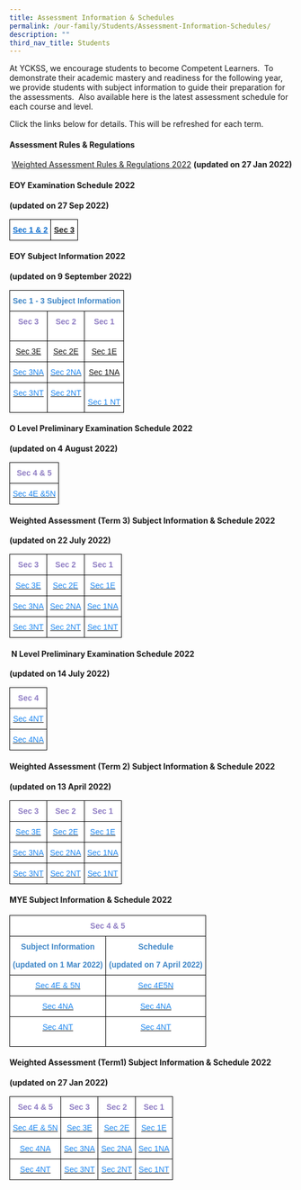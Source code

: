 ```yaml
---
title: Assessment Information & Schedules
permalink: /our-family/Students/Assessment-Information-Schedules/
description: ""
third_nav_title: Students
---
```

At YCKSS, we encourage students to become Competent Learners.  To demonstrate their academic mastery and readiness for the following year, we provide students with subject information to guide their preparation for the assessments.  Also available here is the latest assessment schedule for each course and level.

  

Click the links below for details. This will be refreshed for each term.

  

#### **Assessment Rules & Regulations**

 [Weighted Assessment Rules & Regulations 2022](/files/Students/Assessment%20Information%20Sche/YCKSS%20Weighted%20Assessment%20Rules%20and%20Regulations.pdf) **(updated on 27 Jan 2022)**

#### **EOY Examination Schedule 2022** 
**(updated on 27 Sep 2022)**

<style type="text/css">
.tg  {border-collapse:collapse;border-spacing:0;}
.tg td{border-color:black;border-style:solid;border-width:1px;font-family:Arial, sans-serif;font-size:14px;
  overflow:hidden;padding:10px 5px;word-break:normal;}
.tg th{border-color:black;border-style:solid;border-width:1px;font-family:Arial, sans-serif;font-size:14px;
  font-weight:normal;overflow:hidden;padding:10px 5px;word-break:normal;}
.tg .tg-4y96{background-color:#FFF;color:#0B5394;font-weight:bold;text-align:center;vertical-align:top}
.tg .tg-sbmz{background-color:#FFF;color:#0F6ECD;font-weight:bold;text-align:center;text-decoration:underline;vertical-align:top}
</style>
<table class="tg">
<thead>
  <tr>
    <td class="tg-sbmz"><a href="/files/Students/Assessment%20Information%20Sche/Sec%201%20%202%20EOY%20Exam%20Timetable%20YCKSS%202022.pdf"><span style="text-decoration:underline;color:#0F6ECD">Sec 1 &amp; 2</span></a></td>
    <td class="tg-4y96"><a href="/files/Students/Assessment%20Information%20Sche/Sec_3_EOY_Timetable%20Combined_Updated.pdf">Sec 3 </a></td>
  </tr>
</thead>
</table>

#### **EOY Subject Information 2022**  
**(updated on 9 September 2022)**

<style type="text/css">
.tg  {border-collapse:collapse;border-spacing:0;}
.tg td{border-color:black;border-style:solid;border-width:1px;font-family:Arial, sans-serif;font-size:14px;
  overflow:hidden;padding:10px 5px;word-break:normal;}
.tg th{border-color:black;border-style:solid;border-width:1px;font-family:Arial, sans-serif;font-size:14px;
  font-weight:normal;overflow:hidden;padding:10px 5px;word-break:normal;}
.tg .tg-hmcn{background-color:#FFF;color:#1E87F0;text-align:center;vertical-align:top}
.tg .tg-plv8{background-color:#FFF;color:#3D85C6;font-weight:bold;text-align:center;vertical-align:top}
.tg .tg-mass{background-color:#FFF;color:#8E7CC3;font-weight:bold;text-align:center;vertical-align:top}
.tg .tg-nl4o{background-color:#FFF;color:#0382CB;text-align:center;vertical-align:top}
.tg .tg-lygy{background-color:#FFF;color:#222;text-align:center;vertical-align:top}
</style>
<table class="tg">
<thead>
  <tr>
    <th class="tg-plv8" colspan="3"><span style="background-color:#FFF">Sec 1 - 3 Subject Information </span><span style="background-color:#EEE"> </span><br>                                          <span style="color:#222;background-color:transparent"> </span></th>
  </tr>
</thead>
<tbody>
  <tr>
    <td class="tg-mass"><span style="font-weight:700;color:#8E7CC3">Sec 3</span><br></td>
    <td class="tg-mass"><span style="font-weight:700;color:#8E7CC3">Sec 2</span><br></td>
    <td class="tg-mass"><span style="font-weight:700;color:#8E7CC3">Sec 1</span><span style="color:#222;background-color:transparent"> </span><br><br></td>
  </tr>
  <tr>
    <td class="tg-hmcn"><a href="/files/Students/Assessment%20Information%20Sche/2022%20EOY%20%20Subject%20Information%20Sec%203E.pdf">Sec 3E</a><a href="/files/Students/Assessment%20Information%20Sche/2022%20EOY%20%20Subject%20Information%20Sec%203E.pdf"><span style="text-decoration:none;color:#1E87F0"> </span></a></td>
    <td class="tg-nl4o"><a href="/files/Students/Assessment%20Information%20Sche/2022%20EOY%20%20Subject%20Information%20Sec%202E.pdf"><span style="font-weight:400">Sec 2E </span></a><a href="/files/Students/Assessment%20Information%20Sche/2022%20EOY%20%20Subject%20Information%20Sec%202E.pdf"> </a></td>
    <td class="tg-nl4o"><a href="/files/Students/Assessment%20Information%20Sche/2022%20EOY%20%20Subject%20Information%20Sec%201E.pdf"><span style="font-weight:400">Sec 1E </span></a></td>
  </tr>
  <tr>
    <td class="tg-hmcn"><a href="/files/Students/Assessment%20Information%20Sche/2022%20EOY%20%20Subject%20Information%20Sec%203NA.pdf"><span style="text-decoration:none;color:#1E87F0">Sec 3NA  </span></a><span style="color:#222;background-color:transparent"> </span></td>
    <td class="tg-hmcn"><a href="/files/Students/Assessment%20Information%20Sche/2022%20EOY%20%20Subject%20Information%20Sec%202NA.pdf"><span style="text-decoration:none;color:#1E87F0">Sec 2NA  </span></a><span style="color:#222;background-color:transparent"> </span></td>
    <td class="tg-lygy"><a href="/files/Students/Assessment%20Information%20Sche/2022%20EOY%20%20Subject%20InformationSec%201NAv2.pdf">Sec 1NA  </a><a href="/files/Students/Assessment%20Information%20Sche/2022%20EOY%20%20Subject%20InformationSec%201NAv2.pdf"><span style="text-decoration:none;color:#1E87F0"> </span></a></td>
  </tr>
  <tr>
    <td class="tg-hmcn"><a href="/files/Students/Assessment%20Information%20Sche/2022%20EOY%20%20Subject%20Information%20Sec%203NT.pdf"><span style="text-decoration:none;color:#1E87F0">Sec 3NT </span></a></td>
    <td class="tg-hmcn"><a href="/files/Students/Assessment%20Information%20Sche/2022%20EOY%20%20Subject%20Information%20Sec%202NT.pdf"><span style="text-decoration:none;color:#1E87F0">Sec 2NT  </span></a></td>
    <td class="tg-hmcn"><br><a href="/files/Students/Assessment%20Information%20Sche/2022%20EOY%20%20Subject%20Information%20Sec%201NT.pdf"><span style="text-decoration:none;color:#1E87F0">Sec 1 NT</span></a>   <span style="color:#222;background-color:transparent"> </span><br></td>
  </tr>
</tbody>
</table>

#### **O Level Preliminary Examination Schedule 2022** 
**(updated on 4 August 2022)**

<style type="text/css">
.tg  {border-collapse:collapse;border-spacing:0;}
.tg td{border-color:black;border-style:solid;border-width:1px;font-family:Arial, sans-serif;font-size:14px;
  overflow:hidden;padding:10px 5px;word-break:normal;}
.tg th{border-color:black;border-style:solid;border-width:1px;font-family:Arial, sans-serif;font-size:14px;
  font-weight:normal;overflow:hidden;padding:10px 5px;word-break:normal;}
.tg .tg-hmcn{background-color:#FFF;color:#1E87F0;text-align:center;vertical-align:top}
.tg .tg-mass{background-color:#FFF;color:#8E7CC3;font-weight:bold;text-align:center;vertical-align:top}
</style>
<table class="tg">
<thead>
  <tr>
    <th class="tg-mass">Sec 4 &amp; 5</th>
  </tr>
</thead>
<tbody>
  <tr>
    <td class="tg-hmcn"><a href="/files/Students/Assessment%20Information%20Sche/Sec%204E5N%20%20Prelim%20schedule%202022updated%20copy.pdf"><span style="text-decoration:none;color:#1E87F0">Sec 4E &amp;5N</span></a></td>
  </tr>
</tbody>
</table>

#### **Weighted Assessment (Term 3) Subject Information & Schedule 2022**
**(updated on 22 July 2022)**

<style type="text/css">
.tg  {border-collapse:collapse;border-spacing:0;}
.tg td{border-color:black;border-style:solid;border-width:1px;font-family:Arial, sans-serif;font-size:14px;
  overflow:hidden;padding:10px 5px;word-break:normal;}
.tg th{border-color:black;border-style:solid;border-width:1px;font-family:Arial, sans-serif;font-size:14px;
  font-weight:normal;overflow:hidden;padding:10px 5px;word-break:normal;}
.tg .tg-hmcn{background-color:#FFF;color:#1E87F0;text-align:center;vertical-align:top}
.tg .tg-mass{background-color:#FFF;color:#8E7CC3;font-weight:bold;text-align:center;vertical-align:top}
</style>
<table class="tg">
<thead>
  <tr>
    <th class="tg-mass">Sec 3</th>
    <th class="tg-mass">Sec 2</th>
    <th class="tg-mass">Sec 1</th>
  </tr>
</thead>
<tbody>
  <tr>
    <td class="tg-hmcn"><a href="https://yiochukangsec.moe.edu.sg/qql/slot/u133/For%20Students/Assessment/2022%20Term3%20Assessment/Term3%20WA%202022/Secondary%203%20Weighted%20Assessment%20Schedule%20Term%203%2020223E.pdf"><span style="text-decoration:none;color:#1E87F0">Sec 3E</span></a><br></td>
    <td class="tg-hmcn"><a href="https://yiochukangsec.moe.edu.sg/qql/slot/u133/For%20Students/Assessment/2022%20Term3%20Assessment/Term3%20WA%202022/Secondary%202%20Weighted%20AssessmentTerm%203%20Schedule%202022%2012E.pdf"><span style="text-decoration:none;color:#1E87F0">Sec 2E</span></a><br></td>
    <td class="tg-hmcn"><a href="https://yiochukangsec.moe.edu.sg/qql/slot/u133/For%20Students/Assessment/2022%20Term3%20Assessment/Term3%20WA%202022/Secondary%201%20Weighted%20AssessmentTerm%203%20Schedule%2020221E.pdf"><span style="text-decoration:none;color:#1E87F0">Sec 1E</span></a><br></td>
  </tr>
  <tr>
    <td class="tg-hmcn"><a href="https://yiochukangsec.moe.edu.sg/qql/slot/u133/For%20Students/Assessment/2022%20Term3%20Assessment/Term3%20WA%202022/Secondary%203%20Weighted%20Assessment%20Schedule%20Term%203%2020223NA.pdf"><span style="text-decoration:none;color:#1E87F0">Sec 3NA  </span></a></td>
    <td class="tg-hmcn"><a href="https://yiochukangsec.moe.edu.sg/qql/slot/u133/For%20Students/Assessment/2022%20Term3%20Assessment/Term3%20WA%202022/Secondary%202%20Weighted%20AssessmentTerm%203%20Schedule%202022%2012NA.pdf"><span style="text-decoration:none;color:#1E87F0">Sec 2NA  </span></a></td>
    <td class="tg-hmcn"><a href="https://yiochukangsec.moe.edu.sg/qql/slot/u133/For%20Students/Assessment/2022%20Term3%20Assessment/Term3%20WA%202022/Secondary%201%20Weighted%20AssessmentTerm%203%20Schedule%2020221NA.pdf"><span style="text-decoration:none;color:#1E87F0">Sec 1NA  </span></a></td>
  </tr>
  <tr>
    <td class="tg-hmcn"><a href="https://yiochukangsec.moe.edu.sg/qql/slot/u133/For%20Students/Assessment/2022%20Term3%20Assessment/Term3%20WA%202022/Secondary%203%20Weighted%20Assessment%20Schedule%20Term%203%2020223NT.pdf"><span style="text-decoration:none;color:#1E87F0">Sec 3NT </span></a></td>
    <td class="tg-hmcn"><a href="https://yiochukangsec.moe.edu.sg/qql/slot/u133/For%20Students/Assessment/2022%20Term3%20Assessment/Term3%20WA%202022/Secondary%202%20Weighted%20AssessmentTerm%203%20Schedule%202022%2012NT.pdf"><span style="text-decoration:none;color:#1E87F0">Sec 2NT  </span></a></td>
    <td class="tg-hmcn"><a href="https://yiochukangsec.moe.edu.sg/qql/slot/u133/For%20Students/Assessment/2022%20Term3%20Assessment/Term3%20WA%202022/Secondary%201%20Weighted%20AssessmentTerm%203%20Schedule%2020221NT.pdf"><span style="text-decoration:none;color:#1E87F0">Sec 1NT </span></a><span style="color:#222;background-color:transparent"> </span></td>
  </tr>
</tbody>
</table>

####  **N Level Preliminary Examination Schedule 2022**
**(updated on 14 July 2022)**
 
 <style type="text/css">
.tg  {border-collapse:collapse;border-spacing:0;}
.tg td{border-color:black;border-style:solid;border-width:1px;font-family:Arial, sans-serif;font-size:14px;
  overflow:hidden;padding:10px 5px;word-break:normal;}
.tg th{border-color:black;border-style:solid;border-width:1px;font-family:Arial, sans-serif;font-size:14px;
  font-weight:normal;overflow:hidden;padding:10px 5px;word-break:normal;}
.tg .tg-hmcn{background-color:#FFF;color:#1E87F0;text-align:center;vertical-align:top}
.tg .tg-mass{background-color:#FFF;color:#8E7CC3;font-weight:bold;text-align:center;vertical-align:top}
</style>
<table class="tg">
<thead>
  <tr>
    <th class="tg-mass">Sec 4</th>
  </tr>
</thead>
<tbody>
  <tr>
    <td class="tg-hmcn"><a href="https://yiochukangsec.moe.edu.sg/qql/slot/u133/For%20Students/Assessment/2022%20Term3%20Assessment/Sec%204NT%20Prelim%20Schedule%20003.pdf"><span style="text-decoration:none;color:#1E87F0">Sec 4NT </span></a></td>
  </tr>
  <tr>
    <td class="tg-hmcn"><a href="https://yiochukangsec.moe.edu.sg/qql/slot/u133/For%20Students/Assessment/2022%20Term3%20Assessment/Sec%204NA%20Prelim%20Schedule.pdf"><span style="text-decoration:none;color:#1E87F0">Sec 4NA </span></a></td>
  </tr>
</tbody>
</table>

#### **Weighted Assessment (Term 2) Subject Information & Schedule 2022** 
**(updated on 13 April 2022)**

<style type="text/css">
.tg  {border-collapse:collapse;border-spacing:0;}
.tg td{border-color:black;border-style:solid;border-width:1px;font-family:Arial, sans-serif;font-size:14px;
  overflow:hidden;padding:10px 5px;word-break:normal;}
.tg th{border-color:black;border-style:solid;border-width:1px;font-family:Arial, sans-serif;font-size:14px;
  font-weight:normal;overflow:hidden;padding:10px 5px;word-break:normal;}
.tg .tg-hmcn{background-color:#FFF;color:#1E87F0;text-align:center;vertical-align:top}
.tg .tg-mass{background-color:#FFF;color:#8E7CC3;font-weight:bold;text-align:center;vertical-align:top}
</style>
<table class="tg">
<thead>
  <tr>
    <th class="tg-mass">Sec 3</th>
    <th class="tg-mass">Sec 2</th>
    <th class="tg-mass">Sec 1</th>
  </tr>
</thead>
<tbody>
  <tr>
    <td class="tg-hmcn"><a href="https://yiochukangsec.moe.edu.sg/qql/slot/u133/For%20Students/Assessment/WA%20Term2%202022/Secondary%203%20Weighted%20Assessment%20Schedule%20Term%202%2020223E.pdf"><span style="text-decoration:none;color:#1E87F0">Sec 3E</span></a><br></td>
    <td class="tg-hmcn"><a href="https://yiochukangsec.moe.edu.sg/qql/slot/u133/For%20Students/Assessment/WA%20Term2%202022/Secondary%202%20Weighted%20AssessmentTerm%202%20Schedule%2020222E.pdf"><span style="text-decoration:none;color:#1E87F0">Sec 2E</span></a><br></td>
    <td class="tg-hmcn"><a href="https://yiochukangsec.moe.edu.sg/qql/slot/u133/For%20Students/Assessment/WA%20Term2%202022/Secondary%201%20Weighted%20AssessmentTerm%202%20Schedule%202022%201E.pdf"><span style="text-decoration:none;color:#1E87F0">Sec 1E</span></a><br></td>
  </tr>
  <tr>
    <td class="tg-hmcn"><a href="https://yiochukangsec.moe.edu.sg/qql/slot/u133/For%20Students/Assessment/WA%20Term2%202022/Secondary%203%20Weighted%20Assessment%20Schedule%20Term%202%2020223NA.pdf"><span style="text-decoration:none;color:#1E87F0">Sec 3NA  </span></a></td>
    <td class="tg-hmcn"><a href="https://yiochukangsec.moe.edu.sg/qql/slot/u133/For%20Students/Assessment/WA%20Term2%202022/Secondary%202%20Weighted%20AssessmentTerm%202%20Schedule%2020222NA.pdf"><span style="text-decoration:none;color:#1E87F0">Sec 2NA  </span></a></td>
    <td class="tg-hmcn"><a href="https://yiochukangsec.moe.edu.sg/qql/slot/u133/For%20Students/Assessment/WA%20Term2%202022/Secondary%201%20Weighted%20AssessmentTerm%202%20Schedule%2020221NA.pdf"><span style="text-decoration:none;color:#1E87F0">Sec 1NA  </span></a></td>
  </tr>
  <tr>
    <td class="tg-hmcn"><a href="https://yiochukangsec.moe.edu.sg/qql/slot/u133/For%20Students/Assessment/WA%20Term2%202022/Secondary%203%20Weighted%20Assessment%20Schedule%20Term%202%2020223NT.pdf"><span style="text-decoration:none;color:#1E87F0">Sec 3NT </span></a></td>
    <td class="tg-hmcn"><a href="https://yiochukangsec.moe.edu.sg/qql/slot/u133/For%20Students/Assessment/WA%20Term2%202022/Secondary%202%20Weighted%20AssessmentTerm%202%20Schedule%202022NT.pdf"><span style="text-decoration:none;color:#1E87F0">Sec 2NT  </span></a></td>
    <td class="tg-hmcn"><a href="https://yiochukangsec.moe.edu.sg/qql/slot/u133/For%20Students/Assessment/WA%20Term2%202022/Secondary%201%20Weighted%20AssessmentTerm%202%20Schedule%2020221NT.pdf"><span style="text-decoration:none;color:#1E87F0">Sec 1NT </span></a><span style="color:#222;background-color:transparent"> </span></td>
  </tr>
</tbody>
</table>

#### **MYE Subject Information & Schedule 2022**

<style type="text/css">
.tg  {border-collapse:collapse;border-spacing:0;}
.tg td{border-color:black;border-style:solid;border-width:1px;font-family:Arial, sans-serif;font-size:14px;
  overflow:hidden;padding:10px 5px;word-break:normal;}
.tg th{border-color:black;border-style:solid;border-width:1px;font-family:Arial, sans-serif;font-size:14px;
  font-weight:normal;overflow:hidden;padding:10px 5px;word-break:normal;}
.tg .tg-hmcn{background-color:#FFF;color:#1E87F0;text-align:center;vertical-align:top}
.tg .tg-plv8{background-color:#FFF;color:#3D85C6;font-weight:bold;text-align:center;vertical-align:top}
.tg .tg-mass{background-color:#FFF;color:#8E7CC3;font-weight:bold;text-align:center;vertical-align:top}
</style>
<table class="tg">
<thead>
  <tr>
    <th class="tg-mass" colspan="2">Sec 4 &amp; 5</th>
  </tr>
</thead>
<tbody>
  <tr>
    <td class="tg-plv8">Subject Information  <br><br>(updated on 1 Mar 2022)<span style="font-weight:bolder;color:#222"> </span></td>
    <td class="tg-plv8">Schedule<br><br>(updated on 7 April 2022)</td>
  </tr>
  <tr>
    <td class="tg-hmcn"><a href="https://yiochukangsec.moe.edu.sg/qql/slot/u133/For%20Students/Assessment/2022%20Assessment/2022%204E5N%20Mid-Year%20Subject%20Information.pdf"><span style="text-decoration:none;color:#1E87F0">Sec 4E &amp; 5N</span></a> <br></td>
    <td class="tg-hmcn"><a href="https://yiochukangsec.moe.edu.sg/qql/slot/u133/For%20Students/Assessment/2022%20Assessment/Sec%204E5NMYE%20Scheduleupdated070422.pdf"><span style="text-decoration:none;color:#1E87F0">Sec 4E5N</span></a></td>
  </tr>
  <tr>
    <td class="tg-hmcn"><a href="https://yiochukangsec.moe.edu.sg/qql/slot/u133/For%20Students/Assessment/2022%20Assessment/2022%204NA%20Mid-Year%20Subject%20Information.pdf"><span style="text-decoration:none;color:#1E87F0">Sec 4NA</span></a> </td>
    <td class="tg-hmcn"><a href="https://yiochukangsec.moe.edu.sg/qql/slot/u133/For%20Students/Assessment/2022%20Assessment/Sec%204NA%20MYE%20Schedule.pdf"><span style="text-decoration:none;color:#1E87F0">Sec 4NA</span></a></td>
  </tr>
  <tr>
    <td class="tg-hmcn"><a href="https://yiochukangsec.moe.edu.sg/qql/slot/u133/For%20Students/Assessment/2022%20Assessment/2022%204NT%20Mid-Year%20Subject%20Information.pdf"><span style="text-decoration:none;color:#1E87F0">Sec 4NT</span></a> <br><br></td>
    <td class="tg-hmcn"><a href="https://yiochukangsec.moe.edu.sg/qql/slot/u133/For%20Students/Assessment/2022%20Assessment/Sec%204NT%20MYE%20Schedule.pdf"><span style="text-decoration:none;color:#1E87F0">Sec 4NT</span></a></td>
  </tr>
</tbody>
</table>

#### **Weighted Assessment (Term1) Subject Information & Schedule 2022** 
**(updated on 27 Jan 2022)**

<style type="text/css">
.tg  {border-collapse:collapse;border-spacing:0;}
.tg td{border-color:black;border-style:solid;border-width:1px;font-family:Arial, sans-serif;font-size:14px;
  overflow:hidden;padding:10px 5px;word-break:normal;}
.tg th{border-color:black;border-style:solid;border-width:1px;font-family:Arial, sans-serif;font-size:14px;
  font-weight:normal;overflow:hidden;padding:10px 5px;word-break:normal;}
.tg .tg-hmcn{background-color:#FFF;color:#1E87F0;text-align:center;vertical-align:top}
.tg .tg-mass{background-color:#FFF;color:#8E7CC3;font-weight:bold;text-align:center;vertical-align:top}
</style>
<table class="tg">
<thead>
  <tr>
    <th class="tg-mass">Sec 4 &amp; 5</th>
    <th class="tg-mass">Sec 3</th>
    <th class="tg-mass">Sec 2</th>
    <th class="tg-mass">Sec 1</th>
  </tr>
</thead>
<tbody>
  <tr>
    <td class="tg-hmcn"><a href="https://yiochukangsec.moe.edu.sg/qql/slot/u133/For%20Students/Assessment/Secondary%204E5N%20Weighted%20Assessment%20Schedule%20Term%201%202022.pdf"><span style="text-decoration:none;color:#1E87F0">Sec 4E &amp; 5N</span></a></td>
    <td class="tg-hmcn"><a href="https://yiochukangsec.moe.edu.sg/qql/slot/u133/For%20Students/Assessment/Secondary%203E%20Weighted%20Assessment%20Schedule%20Term%201%202022n.pdf"><span style="text-decoration:none;color:#1E87F0">Sec 3E</span></a><br></td>
    <td class="tg-hmcn"><a href="https://yiochukangsec.moe.edu.sg/qql/slot/u133/For%20Students/Assessment/Secondary%202E%20Weighted%20AssessmentTerm%201%20Schedule%202022n.pdf"><span style="text-decoration:none;color:#1E87F0">Sec 2E</span></a><br></td>
    <td class="tg-hmcn"><a href="https://yiochukangsec.moe.edu.sg/qql/slot/u133/For%20Students/Assessment/Secondary%201E%20Weighted%20AssessmentTerm%201%20Schedule%202022.pdf"><span style="text-decoration:none;color:#1E87F0">Sec 1E</span></a><br></td>
  </tr>
  <tr>
    <td class="tg-hmcn"><a href="https://yiochukangsec.moe.edu.sg/qql/slot/u133/For%20Students/Assessment/Secondary%204NA%20Weighted%20Assessment%20Schedule%20Term%201%202022.pdf"><span style="text-decoration:none;color:#1E87F0">Sec 4NA </span></a></td>
    <td class="tg-hmcn"><a href="https://yiochukangsec.moe.edu.sg/qql/slot/u133/For%20Students/Assessment/Secondary%203NA%20Weighted%20Assessment%20Schedule%20Term%201%202022n.pdf"><span style="text-decoration:none;color:#1E87F0">Sec 3NA  </span></a></td>
    <td class="tg-hmcn"><a href="https://yiochukangsec.moe.edu.sg/qql/slot/u133/For%20Students/Assessment/Secondary%202NA%20Weighted%20AssessmentTerm%201%20Schedule%202022n.pdf"><span style="text-decoration:none;color:#1E87F0">Sec 2NA  </span></a></td>
    <td class="tg-hmcn"><a href="https://yiochukangsec.moe.edu.sg/qql/slot/u133/For%20Students/Assessment/Secondary%201NA%20Weighted%20AssessmentTerm%201%20Schedule%202022.pdf"><span style="text-decoration:none;color:#1E87F0">Sec 1NA  </span></a></td>
  </tr>
  <tr>
    <td class="tg-hmcn"><a href="https://yiochukangsec.moe.edu.sg/qql/slot/u133/For%20Students/Assessment/Secondary%204NT%20Weighted%20Assessment%20Schedule%20Term%201%202022.pdf"><span style="text-decoration:none;color:#1E87F0">Sec 4NT </span></a></td>
    <td class="tg-hmcn"><a href="https://yiochukangsec.moe.edu.sg/qql/slot/u133/For%20Students/Assessment/Secondary%203NT%20Weighted%20Assessment%20Schedule%20Term%201%202022n.pdf"><span style="text-decoration:none;color:#1E87F0">Sec 3NT</span></a><span style="color:#222;background-color:transparent"> </span></td>
    <td class="tg-hmcn"><a href="https://yiochukangsec.moe.edu.sg/qql/slot/u133/For%20Students/Assessment/Secondary%202NT%20Weighted%20AssessmentTerm%201%20Schedule%202022n.pdf"><span style="text-decoration:none;color:#1E87F0">Sec 2NT</span></a><span style="color:#222;background-color:transparent">  </span></td>
    <td class="tg-hmcn"><a href="https://yiochukangsec.moe.edu.sg/qql/slot/u133/For%20Students/Assessment/Secondary%201NT%20Weighted%20AssessmentTerm%201%20Schedule%202022.pdf"><span style="text-decoration:none;color:#1E87F0">Sec 1NT  </span></a></td>
  </tr>
</tbody>
</table>